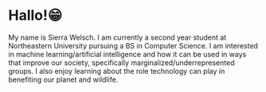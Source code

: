 # Hallo!😁

My name is Sierra Welsch. I am currently a second year student at Northeastern University pursuing a BS in Computer Science. I am interested in machine learning/artificial intelligence and how it can be used in ways that improve our society, specifically marginalized/underrepresented groups. I also enjoy learning about the role technology can play in benefiting our planet and wildlife.